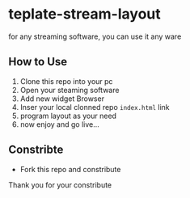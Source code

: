 # teplate-stream-layout
for any streaming software, you can use it any ware

## How to Use
1. Clone this repo into your pc
2. Open your steaming software
3. Add new widget Browser
4. Inser your local clonned repo `index.html` link
5. program layout as your need
6. now enjoy and go live...

## Constribte
- Fork this repo and constribute


Thank you for your constribute
